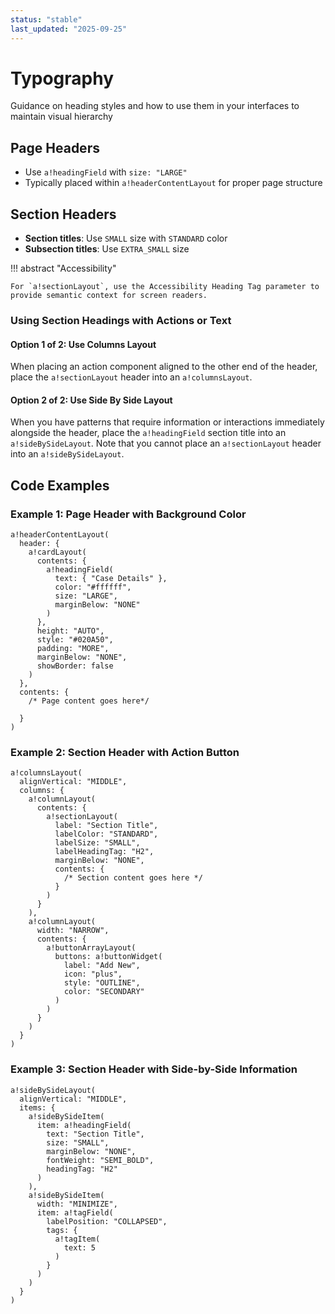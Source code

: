 ```yaml
---
status: "stable"
last_updated: "2025-09-25"
---
```


# Typography

Guidance on heading styles and how to use them in your interfaces to maintain visual hierarchy

## Page Headers

- Use `a!headingField` with `size: "LARGE"`
- Typically placed within `a!headerContentLayout` for proper page structure

## Section Headers

- **Section titles**: Use `SMALL` size with `STANDARD` color 
- **Subsection titles**: Use `EXTRA_SMALL` size

!!! abstract "Accessibility"

    For `a!sectionLayout`, use the Accessibility Heading Tag parameter to provide semantic context for screen readers.

### Using Section Headings with Actions or Text

#### Option 1 of 2: Use Columns Layout

When placing an action component aligned to the other end of the header, place the `a!sectionLayout` header into an `a!columnsLayout`.

#### Option 2 of 2: Use Side By Side Layout

When you have patterns that require information or interactions immediately alongside the header, place the `a!headingField` section title into an `a!sideBySideLayout`. Note that you cannot place an `a!sectionLayout` header into an `a!sideBySideLayout`.

## Code Examples

### Example 1: Page Header with Background Color

```
a!headerContentLayout(
  header: {
    a!cardLayout(
      contents: {
        a!headingField(
          text: { "Case Details" },
          color: "#ffffff",
          size: "LARGE",
          marginBelow: "NONE"
        )
      },
      height: "AUTO",
      style: "#020A50",
      padding: "MORE",
      marginBelow: "NONE",
      showBorder: false
    )
  },
  contents: {
    /* Page content goes here*/
    
  }
)
```

### Example 2: Section Header with Action Button

```
a!columnsLayout(
  alignVertical: "MIDDLE",
  columns: {
    a!columnLayout(
      contents: {
        a!sectionLayout(
          label: "Section Title",
          labelColor: "STANDARD",
          labelSize: "SMALL",
          labelHeadingTag: "H2",
          marginBelow: "NONE",
          contents: {
            /* Section content goes here */
          }
        )
      }
    ),
    a!columnLayout(
      width: "NARROW",
      contents: {
        a!buttonArrayLayout(
          buttons: a!buttonWidget(
            label: "Add New",
            icon: "plus",
            style: "OUTLINE",
            color: "SECONDARY"
          )
        )
      }
    )
  }
)
```

### Example 3: Section Header with Side-by-Side Information

```
a!sideBySideLayout(
  alignVertical: "MIDDLE",
  items: {
    a!sideBySideItem(
      item: a!headingField(
        text: "Section Title",
        size: "SMALL",
        marginBelow: "NONE",
        fontWeight: "SEMI_BOLD",
        headingTag: "H2"
      )
    ),
    a!sideBySideItem(
      width: "MINIMIZE",
      item: a!tagField(
        labelPosition: "COLLAPSED",
        tags: {
          a!tagItem(
            text: 5
          )
        }
      )
    )
  }
)
```
